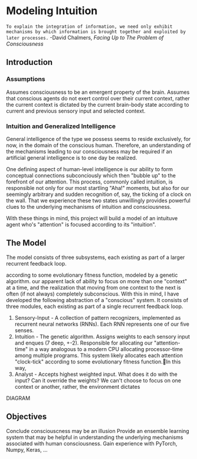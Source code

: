 # Modeling Intuition

`To explain the integration of information, we need only exhibit mechanisms by which information is brought together and exploited by later processes.`
-David Chalmers, *Facing Up to The Problem of Consciousness*

## Introduction

### Assumptions

Assumes consciousness to be an emergent property of the brain.
Assumes that conscious agents do not exert control over their current context, rather the current context is dictated by the current brain-body state according to current and previous sensory input and selected context.

### Intuition and Generalized Intelligence

General intelligence of the type we possess seems to reside exclusively, for now, in the domain of the conscious human. Therefore, an understanding of the mechanisms leading to our consciousness may be required if an artificial general intelligence is to one day be realized.

One defining aspect of human-level intelligence is our ability to form conceptual connections subconciously which then "bubble up" to the forefront of our attention. This process, commonly called intuition, is responsible not only for our most startling "Aha!" moments, but also for our seemingly arbitrary and sudden recognition of, say, the ticking of a clock on the wall. That we experience these two states unwillingly provides powerful clues to the underlying mechanisms of intuition and consciousness.

With these things in mind, this project will build a model of an intuituve agent who's "attention" is focused according to its "intuition".

## The Model

The model consists of three subsystems, each existing as part of a larger recurrent feedback loop.

according to some evolutionary fitness function, modeled by a genetic algorithm. our apparent lack of ability to focus on more than one "context" at a time, and the realization that moving from one context to the next is often (if not always) completely subconscious. With this in mind, I have developed the following abstraction of a "conscious" system. It consists of three modules, each existing as part of a single recurrent feedback loop.

1. Sensory-Input - A collection of pattern recognizers, implemented as recurrent neural networks (RNNs). Each RNN represents one of our five senses.
2. Intuition - The genetic algorithm. Assigns weights to each sensory input and enques (7 deep, +-2). Responsible for allocating our "attention-time" in a way analogous to a modern CPU allocating processor-time among multiple programs. This system likely allocates each attention "clock-tick" according to some evolutionary fitness function.In this way, 
3. Analyst - Accepts highest weighted input. What does it do with the input? Can it override the weights? We can't choose to focus on one context or another, rather, the environment dictates

DIAGRAM


## Objectives
Conclude consciouscness may be an illusion
Provide an ensemble learning system that may be helpful in understanding the underlying mechanisms associated with human consciousness.
Gain experience with PyTorch, Numpy, Keras, … 

